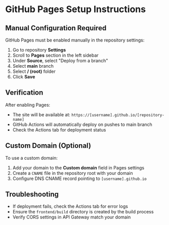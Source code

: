 # GitHub Pages Setup Instructions

## Manual Configuration Required

GitHub Pages must be enabled manually in the repository settings:

1. Go to repository **Settings**
2. Scroll to **Pages** section in the left sidebar
3. Under **Source**, select "Deploy from a branch"
4. Select **main** branch
5. Select **/ (root)** folder
6. Click **Save**

## Verification

After enabling Pages:
- The site will be available at: `https://[username].github.io/[repository-name]`
- GitHub Actions will automatically deploy on pushes to main branch
- Check the Actions tab for deployment status

## Custom Domain (Optional)

To use a custom domain:
1. Add your domain to the **Custom domain** field in Pages settings
2. Create a `CNAME` file in the repository root with your domain
3. Configure DNS CNAME record pointing to `[username].github.io`

## Troubleshooting

- If deployment fails, check the Actions tab for error logs
- Ensure the `frontend/build` directory is created by the build process
- Verify CORS settings in API Gateway match your domain